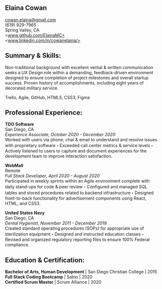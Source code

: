 ## Elaina Cowan

cowan.elaina@gmail.com <br>
(619) 929-7965 <br>
Spring Valley, CA <br>
<www.github.com/ElainaMC> <br>
<www.linkedin.com/in/cowanelaina/> <br>

## Summary & Skills:
Non-traditional background with excellent verbal & written communication seeks a UX Design role within a demanding, feedback-driven environment designed to ensure completion of project milestones and overall startup success. Proven history of accomplishments, including eight years of decorated military service. 

Trello, Agile, GitHub, HTML5, CSS3, Figma

## Professional Experience:
**TDO Software** <br>
San Diego, CA <br>
_Experience Associate_, _October 2020 - December 2020_ <br>
Worked with users via phone, chat & email to understand and resolve issues with proprietary software・Exceeded call center metrics & service levels・Actively listened to users to capture and document experiences for the development team to improve interaction satisfaction.

**WebMall** <br>
Remote <br> 
_Full Stack Developer_, _April 2020 - August 2020_ <br>
Participated in weekly sprints within an Agile environment complete with daily stand-ups for code & peer review・Configured and managed SQL tables and stored procedures related to backend infrastructure・Designed front-to-back functionality for advertisement components using React, HTML, and CSS3. 

**United States Navy** <br>
San Diego, CA <br>
_Dental Hygienist_, _November 2011 - December 2019_ <br>
Created standard operating procedures (SOPs) for appropriate use of sterilization equipment・Designed and instructed education classes・Revised and organized regulatory reporting files to ensure 100% Federal compliance.

## Education & Certification: 
**Bachelor of Arts, Human Development** | San Diego Christian College | 2015 <br>
**Full Stack Coding Bootcamp** | Sabio | 2020 <br> 
**Certified Scrum Master** | Scrum Alliance | 2020 <br>
